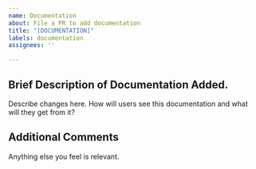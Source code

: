```yaml
---
name: Documentation
about: File a PR to add documentation
title: "[DOCUMENTATION]"
labels: documentation
assignees: ''

---
```


## Brief Description of Documentation Added.

Describe changes here. How will users see this documentation and what will they get from it?

## Additional Comments

Anything else you feel is relevant.
